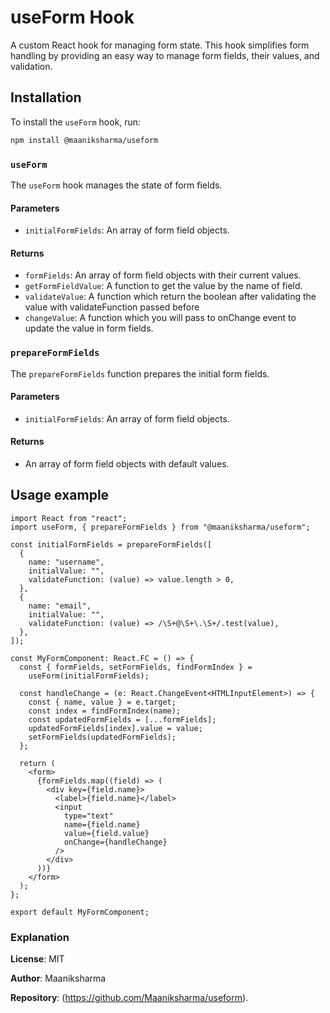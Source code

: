 # useForm Hook

A custom React hook for managing form state. This hook simplifies form handling by providing an easy way to manage form fields, their values, and validation.

## Installation

To install the `useForm` hook, run:

```bash
npm install @maaniksharma/useform
```

### `useForm`

The `useForm` hook manages the state of form fields.

#### Parameters

- `initialFormFields`: An array of form field objects.

#### Returns

- `formFields`: An array of form field objects with their current values.
- `getFormFieldValue`: A function to get the value by the name of field.
- `validateValue`: A function which return the boolean after validating the value with validateFunction passed before
- `changeValue`: A function which you will pass to onChange event to update the value in form fields.

### `prepareFormFields`

The `prepareFormFields` function prepares the initial form fields.

#### Parameters

- `initialFormFields`: An array of form field objects.

#### Returns

- An array of form field objects with default values.

## Usage example

```tsx
import React from "react";
import useForm, { prepareFormFields } from "@maaniksharma/useform";

const initialFormFields = prepareFormFields([
  {
    name: "username",
    initialValue: "",
    validateFunction: (value) => value.length > 0,
  },
  {
    name: "email",
    initialValue: "",
    validateFunction: (value) => /\S+@\S+\.\S+/.test(value),
  },
]);

const MyFormComponent: React.FC = () => {
  const { formFields, setFormFields, findFormIndex } =
    useForm(initialFormFields);

  const handleChange = (e: React.ChangeEvent<HTMLInputElement>) => {
    const { name, value } = e.target;
    const index = findFormIndex(name);
    const updatedFormFields = [...formFields];
    updatedFormFields[index].value = value;
    setFormFields(updatedFormFields);
  };

  return (
    <form>
      {formFields.map((field) => (
        <div key={field.name}>
          <label>{field.name}</label>
          <input
            type="text"
            name={field.name}
            value={field.value}
            onChange={handleChange}
          />
        </div>
      ))}
    </form>
  );
};

export default MyFormComponent;
```

### Explanation

**License**: MIT

**Author**: Maaniksharma

**Repository**: (https://github.com/Maaniksharma/useform).
